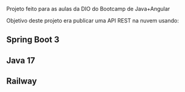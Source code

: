 Projeto feito para as aulas da DIO do Bootcamp de Java+Angular

Objetivo deste projeto era publicar uma API REST na nuvem usando:
## Spring Boot 3
## Java 17
## Railway
